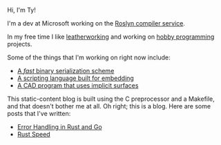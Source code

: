 Hi, I'm Ty!

I'm a dev at Microsoft working on the [Roslyn compiler service](https://github.com/dotnet/roslyn).

In my free time I like [leatherworking](https://xxory.tumblr.com/) and
working on [hobby programming](https://github.com/TyOverby) projects.

Some of the things that I'm working on right now include:

* [A *fast* binary serialization scheme](https://github.com/TyOverby/bincode)
* [A scripting language built for embedding](https://github.com/TyOverby/ares-2)
* [A CAD program that uses implicit surfaces](https://github.com/TyOverby/implicit)


This static-content blog is built using the C preprocessor and a Makefile, and that doesn't
bother me at all.  Oh right; this is a blog. Here are some posts that I've written:

* [Error Handling in Rust and Go](posts/rust-vs-go.html)
* [Rust Speed](posts/rust-speed.html)

